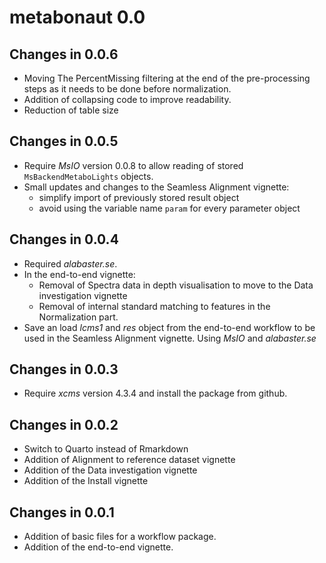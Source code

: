 # metabonaut 0.0

## Changes in 0.0.6

- Moving The PercentMissing filtering at the end of
  the pre-processing steps as it needs to be done 
  before normalization.
- Addition  of collapsing code to improve readability. 
- Reduction of table size

## Changes in 0.0.5

- Require *MsIO* version 0.0.8 to allow reading of stored
  `MsBackendMetaboLights` objects.
- Small updates and changes to the Seamless Alignment vignette:
  - simplify import of previously stored result object
  - avoid using the variable name `param` for every parameter object

## Changes in 0.0.4
- Required *alabaster.se*.
- In the end-to-end vignette:
  - Removal of Spectra data in depth visualisation to
    move to the Data investigation vignette
  - Removal of internal standard matching to features
    in the Normalization part.
- Save an load *lcms1* and *res* object from the end-to-end workflow
  to be used in the Seamless Alignment vignette. Using *MsIO* and
  *alabaster.se*


## Changes in 0.0.3
- Require *xcms* version 4.3.4 and install the package from github.

## Changes in 0.0.2
- Switch to Quarto instead of Rmarkdown
- Addition of Alignment to reference dataset vignette
- Addition of the Data investigation vignette
- Addition of the Install vignette

## Changes in 0.0.1
- Addition of basic files for a workflow package.
- Addition of the end-to-end vignette.